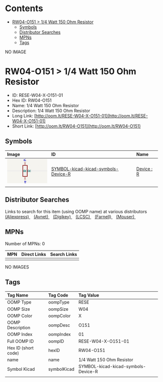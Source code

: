 



Contents
========

* [RW04-O151 > 1/4 Watt 150 Ohm Resistor](#rw04-o151--14-watt-150-ohm-resistor)
	* [Symbols](#symbols)
	* [Distributor Searches](#distributor-searches)
	* [MPNs](#mpns)
	* [Tags](#tags)
  
NO IMAGE  
# RW04-O151 > 1/4 Watt 150 Ohm Resistor

- ID: RESE-W04-X-O151-01
- Hex ID: RW04-O151
- Name: 1/4 Watt 150 Ohm Resistor
- Description: 1/4 Watt 150 Ohm Resistor
- Long Link: [http://oom.lt/RESE-W04-X-O151-01](http://oom.lt/RESE-W04-X-O151-01)
- Short Link: [http://oom.lt/RW04-O151](http://oom.lt/RW04-O151)

## Symbols
  

|Image|ID|Name|
| :--- | :--- | :--- |
|[![](https://raw.githubusercontent.com/oomlout/oomlout_OOMP_eda_V2/main/SYMBOL/kicad/kicad-symbols/Device/R/image_140.png)](https://github.com/oomlout/oomlout_OOMP_eda_V2/tree/main/SYMBOL/kicad/kicad-symbols/Device/R/)|[SYMBOL-kicad-kicad-symbols-Device-R](https://github.com/oomlout/oomlout_OOMP_eda_V2/tree/main/SYMBOL/kicad/kicad-symbols/Device/R/)|[Device : R](https://github.com/oomlout/oomlout_OOMP_eda_V2/tree/main/SYMBOL/kicad/kicad-symbols/Device/R/)|
||||

## Distributor Searches
  
Links to search for this item (using OOMP name) at various distributors  
[(Aliexpress) ](https://www.aliexpress.com/wholesale?SearchText=11171/4+Watt+150+Ohm+Resistor)&nbsp;&nbsp;&nbsp;[(Avnet) ](https://www.avnet.com/shop/us/search/1/4+Watt+150+Ohm+Resistor)&nbsp;&nbsp;&nbsp;[(Digikey) ](https://www.digikey.co.uk/en/products/result?s=1/4+Watt+150+Ohm+Resistor)&nbsp;&nbsp;&nbsp;[(LCSC) ](https://www.lcsc.com/search?q=1/4+Watt+150+Ohm+Resistor)&nbsp;&nbsp;&nbsp;[(Farnell) ](https://uk.farnell.com/search?st=1/4+Watt+150+Ohm+Resistor)&nbsp;&nbsp;&nbsp;[(Mouser) ](https://www.mouser.com/c/?q=1/4+Watt+150+Ohm+Resistor)&nbsp;&nbsp;&nbsp;
## MPNs
  
Number of MPNs: 0  

|MPN|Direct Links|Search Links|
| :--- | :--- | :--- |
||||
  
NO IMAGES  
## Tags
  

|Tag Name|Tag Code|Tag Value|
| :--- | :--- | :--- |
|OOMP Type|oompType|RESE|
|OOMP Size|oompSize|W04|
|OOMP Color|oompColor|X|
|OOMP Description|oompDesc|O151|
|OOMP Index|oompIndex|01|
|Full OOMP ID|oompID|RESE-W04-X-O151-01|
|Hex ID (short code)|hexID|RW04-O151|
|name|name|1/4 Watt 150 Ohm Resistor|
|Symbol Kicad|symbolKicad|SYMBOL-kicad-kicad-symbols-Device-R|
||||
